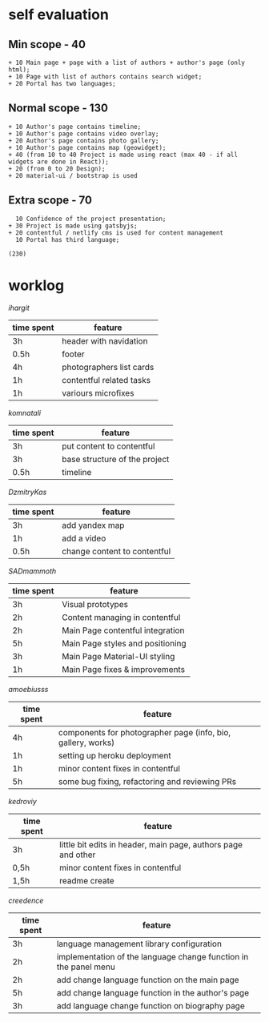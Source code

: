 # self evaluation
  ## Min scope - 40
    + 10 Main page + page with a list of authors + author's page (only html);
    + 10 Page with list of authors contains search widget;
    + 20 Portal has two languages;
  ## Normal scope - 130
    + 10 Author's page contains timeline;
    + 10 Author's page contains video overlay;
    + 20 Author's page contains photo gallery;
    + 10 Author's page contains map (geowidget);
    + 40 (from 10 to 40 Project is made using react (max 40 - if all widgets are done in React));
    + 20 (from 0 to 20 Design);
    + 20 material-ui / bootstrap is used
  ## Extra scope - 70
      10 Confidence of the project presentation;
    + 30 Project is made using gatsbyjs;
    + 20 contentful / netlify cms is used for content management
      10 Portal has third language;

    (230)

# worklog

  *ihargit*

  | time spent     |  feature                         |
  |----------------|----------------------------------|
  | 3h             | header with navidation           |
  | 0.5h           | footer                           |
  | 4h             | photographers list cards         |
  | 1h             | contentful related tasks         |
  | 1h             | variours microfixes              |
  
  *komnatali*

  | time spent     |  feature                         |
  |----------------|----------------------------------|
  | 3h             | put content to contentful        |
  | 3h             | base structure of the project    |
  | 0.5h           | timeline                         |

  *DzmitryKas*

  | time spent   |  feature                         |
  |--------------|----------------------------------|
  | 3h           | add yandex map                   |
  | 1h           | add a video                      |
  | 0.5h         | change content to contentful     |

  *SADmammoth*

   | time spent   |  feature                        |
   |--------------|---------------------------------|
   | 3h           | Visual prototypes               |
   | 2h           | Content managing in contentful  |
   | 2h           | Main Page contentful integration|
   | 5h           | Main Page styles and positioning|
   | 3h           | Main Page Material-UI styling   |
   | 1h           | Main Page fixes & improvements  |

   *amoebiusss*

   | time spent   |  feature                                                     |
   |--------------|--------------------------------------------------------------|
   | 4h           | components for photographer page (info, bio, gallery, works) |
   | 1h           | setting up heroku deployment                                 |
   | 1h           | minor content fixes in contentful                            |
   | 5h           | some bug fixing, refactoring and reviewing PRs               |

   *kedroviy*

   | time spent   |  feature                                                     |
   |--------------|--------------------------------------------------------------|
   | 3h           | little bit edits in header, main page, authors page and other|
   | 0,5h         | minor content fixes in contentful                            |
   | 1,5h         | readme create                                                |

  *creedence*

   | time spent   |  feature                                                        |
   |--------------|-----------------------------------------------------------------|
   | 3h           | language management library configuration                       |
   | 2h           | implementation of the language change function in the panel menu|
   | 2h           | add change language function on the main page                   |
   | 5h           | add change language function in the author's page               |
   | 3h           | add language change function on biography page                  |
